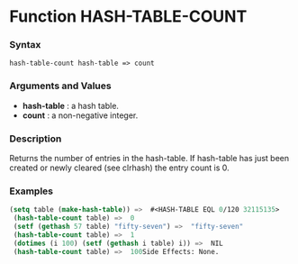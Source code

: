 <!-- Generated on 05/10/2020 by https://github.com/anto2oo/clhs-evolved -->

# Function HASH-TABLE-COUNT

### Syntax
`hash-table-count hash-table => count`  


### Arguments and Values
- **hash-table** : a hash table.   
- **count** : a non-negative integer.   


### Description
Returns the number of entries in the hash-table. If hash-table has just been created or newly cleared (see clrhash) the entry count is 0.



### Examples
```lisp 
(setq table (make-hash-table)) =>  #<HASH-TABLE EQL 0/120 32115135>
 (hash-table-count table) =>  0
 (setf (gethash 57 table) "fifty-seven") =>  "fifty-seven"
 (hash-table-count table) =>  1
 (dotimes (i 100) (setf (gethash i table) i)) =>  NIL
 (hash-table-count table) =>  100Side Effects: None.
```
